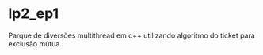 # lp2_ep1
Parque de diversões multithread em c++ utilizando algoritmo do ticket para exclusão mútua.
